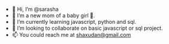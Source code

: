 - 👋 Hi, I’m @sarasha
- 👀 I’m a new mom of a baby girl 👶. 
- 🌱 I’m currently learning javascript, python and sql.
- 💞️ I’m looking to collaborate on basic javascript or sql project.
- 📫 You could reach me at shaxudan@gmail.com

<!---
xudansha/xudansha is a ✨ special ✨ repository because its `README.md` (this file) appears on your GitHub profile.
You can click the Preview link to take a look at your changes.
--->
